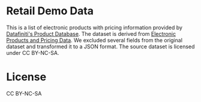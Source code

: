 # Retail Demo Data

This is a list of electronic products with pricing information provided by [Datafiniti's Product Database](https://datafiniti.co/products/product-data/). The dataset is derived from [Electronic Products and Pricing Data](https://data.world/datafiniti/electronic-products-and-pricing-data). We excluded several fields from the original dataset and transformed it to a JSON format. The source dataset is licensed under CC BY-NC-SA.

# License
CC BY-NC-SA
